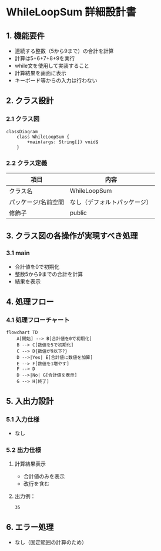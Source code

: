 # WhileLoopSum 詳細設計書

## 1. 機能要件

- 連続する整数（5から9まで）の合計を計算
- 計算は5+6+7+8+9を実行
- while文を使用して実装すること
- 計算結果を画面に表示
- キーボード等からの入力は行わない

## 2. クラス設計

### 2.1 クラス図

```mermaid
classDiagram
    class WhileLoopSum {
        +main(args: String[]) void$
    }
```

### 2.2 クラス定義

| 項目 | 内容 |
|------|------|
| クラス名 | WhileLoopSum |
| パッケージ/名前空間 | なし（デフォルトパッケージ） |
| 修飾子 | public |

## 3. クラス図の各操作が実現すべき処理

### 3.1 main

- 合計値を0で初期化
- 整数5から9までの合計を計算
- 結果を表示

## 4. 処理フロー

### 4.1 処理フローチャート

```mermaid
flowchart TD
    A[開始] --> B[合計値を0で初期化]
    B --> C[数値を5で初期化]
    C --> D{数値が9以下?}
    D -->|Yes| E[合計値に数値を加算]
    E --> F[数値を1増やす]
    F --> D
    D -->|No| G[合計値を表示]
    G --> H[終了]
```

## 5. 入出力設計

### 5.1 入力仕様

- なし

### 5.2 出力仕様

1. 計算結果表示
   - 合計値のみを表示
   - 改行を含む

2. 出力例：

   ```text
   35
   ```

## 6. エラー処理

- なし（固定範囲の計算のため）
